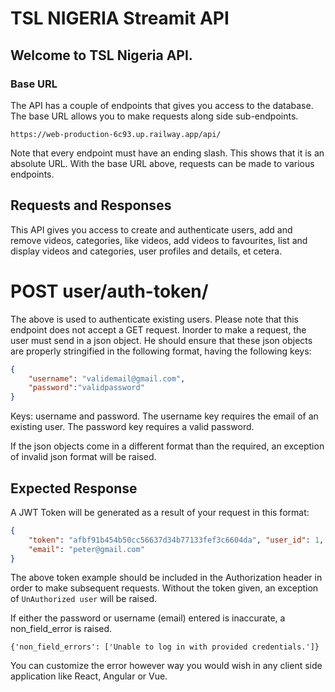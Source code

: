# TSL NIGERIA Streamit API
## Welcome to TSL Nigeria API. 

### Base URL
The API has a couple of endpoints that gives you access to the database. The base URL allows you to make requests along side sub-endpoints.

```
https://web-production-6c93.up.railway.app/api/
```

Note that every endpoint must have an ending slash. This shows that it is an absolute URL. With the base URL above, requests can be made to various endpoints.

## Requests and Responses

This API gives you access to create and authenticate users, add and remove videos, categories, like videos, add videos to favourites, list and display videos and categories, user profiles and details, et cetera. 

# POST user/auth-token/
The above is used to authenticate existing users. Please note that this endpoint does not accept a GET request. Inorder to make a request, the user must send in a json object. He should ensure that these json objects are properly stringified in the following format, having the following keys: 

```json
{
    "username": "validemail@gmail.com", 
    "password":"validpassword"
}
```
Keys: username and password.
The username key requires the email of an existing user.
The password key requires a valid password.

If the json objects come in a different format than the required, an exception of invalid json format will be raised.

## Expected Response
A JWT Token will be generated as a result of your request in this format: 

```json
{
    "token": "afbf91b454b50cc56637d34b77133fef3c6604da", "user_id": 1, 
    "email": "peter@gmail.com"
}
```
The above token example should be included in the Authorization header in order to make subsequent requests. Without the token given, an exception of `UnAuthorized user` will be raised.

If either the password or username (email) entered is inaccurate, a non_field_error is raised.

``
{'non_field_errors': ['Unable to log in with provided credentials.']}
``

You can customize the error however way you would wish in any client side application like React, Angular or Vue.

### 

